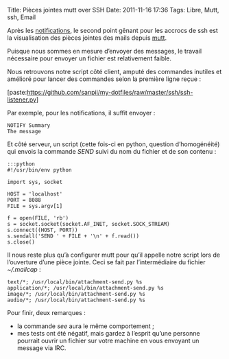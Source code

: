 Title: Pièces jointes mutt over SSH
Date: 2011-11-16 17:36
Tags: Libre, Mutt, ssh, Email

Après les [notifications](/content/notification-irssi-over-ssh), le second point
gênant pour les accrocs de ssh est la visualisation des pièces jointes des mails
depuis [mutt](http://www.mutt.org/).

Puisque nous sommes en mesure d’envoyer des messages, le travail nécessaire pour
envoyer un fichier est relativement faible.

Nous retrouvons notre script côté client, amputé des commandes inutiles et
amélioré pour lancer des commandes selon la première ligne reçue :

[paste:https://github.com/sanpii/my-dotfiles/raw/master/ssh/ssh-listener.py]

Par exemple, pour les notifications, il suffit envoyer :

    NOTIFY Summary
    The message

Et côté serveur, un script (cette fois-ci en python, question d’homogénéité) qui
envois la commande *SEND* suivi du nom du fichier et de son contenu :

    :::python
    #!/usr/bin/env python

    import sys, socket

    HOST = 'localhost'
    PORT = 8088
    FILE = sys.argv[1]

    f = open(FILE, 'rb')
    s = socket.socket(socket.AF_INET, socket.SOCK_STREAM)
    s.connect((HOST, PORT))
    s.sendall('SEND ' + FILE + '\n' + f.read())
    s.close()

Il nous reste plus qu’à configurer mutt pour qu’il appelle notre script lors de
l’ouverture d’une pièce jointe. Ceci se fait par l’intermédiaire du fichier
*~/.mailcap* :

    text/*; /usr/local/bin/attachment-send.py %s
    application/*; /usr/local/bin/attachment-send.py %s
    image/*; /usr/local/bin/attachment-send.py %s
    audio/*; /usr/local/bin/attachment-send.py %s

Pour finir, deux remarques :

  * la commande *see* aura le même comportement ;
  * mes tests ont été négatif, mais gardez à l’esprit qu’une personne pourrait
    ouvrir un fichier sur votre machine en vous envoyant un message via IRC.
